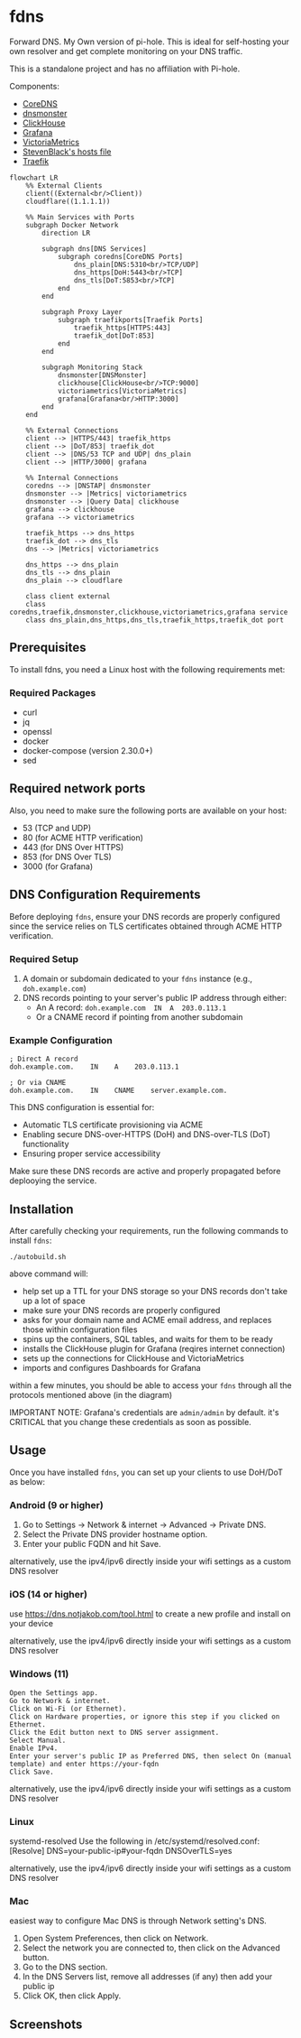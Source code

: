 # fdns
Forward DNS. My Own version of pi-hole. This is ideal for self-hosting your own resolver and get complete monitoring on your DNS traffic.

This is a standalone project and has no affiliation with Pi-hole.

Components:

- [CoreDNS](https://coredns.io/)
- [dnsmonster](https://github.com/mosajjal/dnsmonster)
- [ClickHouse](https://clickhouse.com/)
- [Grafana](https://grafana.com/)
- [VictoriaMetrics](https://victoriametrics.com/)
- [StevenBlack's hosts file](https://github.com/StevenBlack/hosts)
- [Traefik](https://traefik.io/)

```mermaid
flowchart LR
    %% External Clients
    client((External<br/>Client))
    cloudflare((1.1.1.1))

    %% Main Services with Ports
    subgraph Docker Network
        direction LR
        
        subgraph dns[DNS Services]
            subgraph coredns[CoreDNS Ports]
                dns_plain[DNS:5310<br/>TCP/UDP]
                dns_https[DoH:5443<br/>TCP]
                dns_tls[DoT:5853<br/>TCP]
            end
        end
        
        subgraph Proxy Layer
            subgraph traefikports[Traefik Ports]
                traefik_https[HTTPS:443]
                traefik_dot[DoT:853]
            end
        end
        
        subgraph Monitoring Stack
            dnsmonster[DNSMonster]
            clickhouse[ClickHouse<br/>TCP:9000]
            victoriametrics[VictoriaMetrics]
            grafana[Grafana<br/>HTTP:3000]
        end
    end
    
    %% External Connections
    client --> |HTTPS/443| traefik_https
    client --> |DoT/853| traefik_dot
    client --> |DNS/53 TCP and UDP| dns_plain
    client --> |HTTP/3000| grafana
    
    %% Internal Connections
    coredns --> |DNSTAP| dnsmonster
    dnsmonster --> |Metrics| victoriametrics
    dnsmonster --> |Query Data| clickhouse
    grafana --> clickhouse
    grafana --> victoriametrics

    traefik_https --> dns_https
    traefik_dot --> dns_tls
    dns --> |Metrics| victoriametrics

    dns_https --> dns_plain
    dns_tls --> dns_plain
    dns_plain --> cloudflare
    
    class client external
    class coredns,traefik,dnsmonster,clickhouse,victoriametrics,grafana service
    class dns_plain,dns_https,dns_tls,traefik_https,traefik_dot port
```

## Prerequisites

To install fdns, you need a Linux host with the following requirements met:

### Required Packages

- curl
- jq
- openssl
- docker
- docker-compose (version 2.30.0+)
- sed

## Required network ports

Also, you need to make sure the following ports are available on your host:

- 53 (TCP and UDP)
- 80 (for ACME HTTP verification)
- 443 (for DNS Over HTTPS)
- 853 (for DNS Over TLS)
- 3000 (for Grafana)

<!-- ## Required IP and DNS Settings -->
<!---->
<!-- Since `fdns` is meant to be run with TLS, and it uses ACME to obtain the certificate (with http verification), you need to make sure you have a Domain (or a subdomain) that is pointing to this server.  -->
<!---->
<!-- meaning, if your domain is `doh.example.com`, there needs to be an A record pointing to this server's public IP, or similiarly accessible through CNAME etc.  -->
<!---->
<!---->
<!-- Let me revise this section to be clearer and more comprehensive. -->

## DNS Configuration Requirements

Before deploying `fdns`, ensure your DNS records are properly configured since the service relies on TLS certificates obtained through ACME HTTP verification.

### Required Setup
1. A domain or subdomain dedicated to your `fdns` instance (e.g., `doh.example.com`)
2. DNS records pointing to your server's public IP address through either:
   - An A record: `doh.example.com  IN  A  203.0.113.1`
   - Or a CNAME record if pointing from another subdomain

### Example Configuration
```dns
; Direct A record
doh.example.com.    IN    A    203.0.113.1

; Or via CNAME
doh.example.com.    IN    CNAME    server.example.com.
```

This DNS configuration is essential for:
- Automatic TLS certificate provisioning via ACME
- Enabling secure DNS-over-HTTPS (DoH) and DNS-over-TLS (DoT) functionality
- Ensuring proper service accessibility

Make sure these DNS records are active and properly propagated before deplooying the service.



## Installation

After carefully checking your requirements, run the following commands to install `fdns`:

```
./autobuild.sh
```

above command will:

- help set up a TTL for your DNS storage so your DNS records don't take up a lot of space
- make sure your DNS records are properly configured
- asks for your domain name and ACME email address, and replaces those within configuration files
- spins up the containers, SQL tables, and waits for them to be ready
- installs the ClickHouse plugin for Grafana (reqires internet connection)
- sets up the connections for ClickHouse and VictoriaMetrics
- imports and configures Dashboards for Grafana

within a few minutes, you should be able to access your `fdns` through all the protocols mentioned above (in the diagram)

IMPORTANT NOTE: Grafana's credentials are `admin/admin` by default. it's CRITICAL that you change these credentials as soon as possible.

## Usage

Once you have installed `fdns`, you can set up your clients to use DoH/DoT as below:

### Android (9 or higher)

1. Go to Settings → Network & internet → Advanced → Private DNS.
2. Select the Private DNS provider hostname option.
3. Enter your public FQDN and hit Save.

alternatively, use the ipv4/ipv6 directly inside your wifi settings as a custom DNS resolver

### iOS (14 or higher)

use https://dns.notjakob.com/tool.html to create a new profile and install on your device

alternatively, use the ipv4/ipv6 directly inside your wifi settings as a custom DNS resolver


### Windows (11)

    Open the Settings app.
    Go to Network & internet.
    Click on Wi-Fi (or Ethernet).
    Click on Hardware properties, or ignore this step if you clicked on Ethernet.
    Click the Edit button next to DNS server assignment.
    Select Manual.
    Enable IPv4.
    Enter your server's public IP as Preferred DNS, then select On (manual template) and enter https://your-fqdn
    Click Save.
    
    
alternatively, use the ipv4/ipv6 directly inside your wifi settings as a custom DNS resolver


### Linux 

systemd-resolved
Use the following in /etc/systemd/resolved.conf:
[Resolve]
DNS=your-public-ip#your-fqdn
DNSOverTLS=yes

alternatively, use the ipv4/ipv6 directly inside your wifi settings as a custom DNS resolver


### Mac

easiest way to configure Mac DNS is through Network setting's DNS. 

1. Open System Preferences, then click on Network.
2. Select the network you are connected to, then click on the Advanced button.
3. Go to the DNS section.
4. In the DNS Servers list, remove all addresses (if any) then add your public ip
5. Click OK, then click Apply.


## Screenshots


